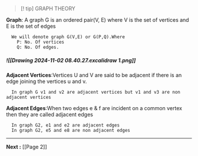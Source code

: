 
> [! tip] GRAPH THEORY 



**Graph**: A graph G is an ordered pair(V, E) where V is the set of vertices and E is the set of edges
```
  We will denote graph G(V,E) or G(P,Q).Where
    P: No. Of vertices 
    Q: No. Of edges. 
  ```
##### ![[Drawing 2024-11-02 08.40.27.excalidraw 1.png]]
**Adjacent Vertices**:Vertices U and V are said to be adjacent if there is an edge joining the vertices u and v.
```
  In graph G v1 and v2 are adjacent vertices but v1 and v3 are non adjacent vertices 
```
**Adjacent Edges**:When two edges e & f are incident on a common vertex then they are called adjacent edges
```
  In graph G2, e1 and e2 are adjacent edges 
  In graph G2, e5 and e8 are non adjacent edges
  ```

---
**Next :** [[Page 2]]